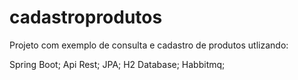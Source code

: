 # cadastroprodutos

Projeto com exemplo de consulta e cadastro de produtos utlizando:

Spring Boot;
Api Rest;
JPA;
H2 Database;
Habbitmq;


